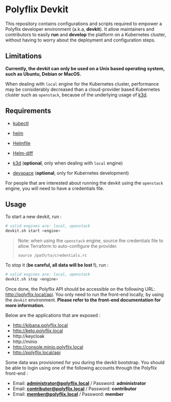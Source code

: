 # Polyflix Devkit

This repository contains configurations and scripts required to empower a Polyflix developer environment (a.k.a, **devkit**). It allow maintainers and contributors to easily **run** and **develop** the platform on a Kubernetes cluster, without having to worry about the deployment and configuration steps.

## Limitations

**Currently, the devkit can only be used on a Unix based operating system, such as Ubuntu, Debian or MacOS.**

When dealing with `local` engine for the Kubernetes cluster, performance may be considerably decreased than a cloud-provider based Kubernetes cluster such as `openstack`, because of the underlying usage of [k3d](https://k3d.io/v5.4.6/).

## Requirements

- [kubectl](https://kubernetes.io/fr/docs/tasks/tools/install-kubectl/)
- [helm](https://helm.sh/)
- [Helmfile](https://github.com/helmfile/helmfile)
- [Helm-diff](https://github.com/databus23/helm-diff)

- [k3d](https://k3d.io/v5.4.6/) (**optional**, only when dealing with `local` engine)
- [devspace](https://www.devspace.sh/docs/getting-started/introduction) (**optional**, only for Kubernetes development)

For people that are interested about running the devkit using the `openstack` engine, you will need to have a credentials file.

## Usage

To start a new devkit, run : 

```bash
# valid engines are: local, openstack
devkit.sh start <engine>
```

> Note: when using the `openstack` engine, source the credentials file to allow Terraform to auto-configure the provider.
> ```
> source /path/to/credentials.rc
> ```

To stop it (**be careful, all data will be lost !**), run : 

```bash
# valid engines are: local, openstack
devkit.sh stop <engine>
```

Once done, the Polyflix API should be accessible on the following URL: http://polyflix.local/api. You only need to run the front-end locally, by using the `devkit` environment. **Please refer to the front-end documentation for more information.**

Below are the applications that are exposed :

- http://kibana.polyflix.local
- http://keto.polyflix.local
- http://keycloak
- http://minio
- http://console.minio.polyflix.local
- http://polyflix.local/api

Some data was provisioned for you during the devkit bootstrap. You should be able to login using one of the following accounts through the Polyflix front-end : 

- Email: **administrator@polyflix.local** / Password: **administrator**
- Email: **contributor@polyflix.local** / Password: **contributor**
- Email: **member@polyflix.local** / Password: **member**



